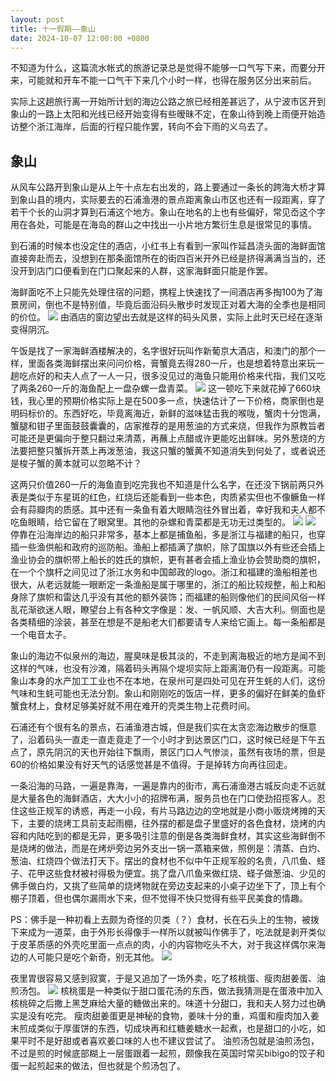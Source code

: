 ```yaml
---
layout: post
title: 十一假期——象山
date: 2024-10-07 12:00:00 +0800
---
```

不知道为什么，这篇流水帐式的旅游记录总是觉得不能够一口气写下来，而要分开来，可能就和开车不能一口气干下来几个小时一样，也得在服务区分出来前后。

实际上这趟旅行离一开始所计划的海边公路之旅已经相差甚远了，从宁波市区开到象山的一路上太阳和光线已经开始变得有些暧昧不定，在象山待到晚上雨便开始造访整个浙江海岸，后面的行程只能作罢，转向不会下雨的义乌去了。
## 象山
从风车公路开到象山是从上午十点左右出发的，路上要通过一条长的跨海大桥才算到象山县的境内，实际要去的石浦渔港的景点距离象山市区也还有一段距离，穿了若干个长的山洞才算到石浦这个地方。象山在地名的上也有些偏好，常见岙这个字用在各处，可能是在海岛的群山之中找出一小片地方繁衍生息是很常见的事情。

到石浦的时候本也没定住的酒店，小红书上有看到一家叫作延昌浇头面的海鲜面馆直接奔赴而去，没想到在那条面馆所在的街四百米开外已经是挤得满满当当的，还没开到店门口便看到在门口聚起来的人群，这家海鲜面只能是作罢。

海鲜面吃不上只能先处理住宿的问题，携程上快速找了一间酒店再多掏100为了海景房间，倒也不是特别值，毕竟后面沿码头散步时发现正对着大海的全季也是相同的价位。
![](https://github.com/mivansaka/blogpicture/blob/main/fxn%202024-10-04%20133806.737.JPEG?raw=true)
由酒店的窗边望出去就是这样的码头风景，实际上此时天已经在逐渐变得阴沉。

午饭是找了一家海鲜酒楼解决的，名字很好玩叫作新葡京大酒店，和澳门的那个一样，里面各类海鲜摆出来问问价格，膏蟹竟去得280一斤，也是想着特意出来玩一趟吃点好的和夫人点了一人一只，很多没见过的海鱼只能用价格来代指，我们又吃了两条260一斤的海鱼配上一盘杂螺一盘青菜。
![](https://github.com/mivansaka/blogpicture/blob/main/IMG_9842.JPEG?raw=truehttps://github.com/mivansaka/blogpicture/blob/main/IMG_9842.JPEG?raw=true)
这一顿吃下来就花掉了660块钱，我心里的预期价格实际上是在500多一点，快速估计了一下价格，商家倒也是明码标价的。东西好吃，毕竟离海近，新鲜的滋味猛击我的喉咙，蟹肉十分饱满，蟹腿和钳子里面鼓鼓囊囊的，店家推荐的是用葱油的方式来烧，但我作为原教旨者可能还是更偏向于整只翻过来清蒸，再蘸上点醋或许更能吃出鲜味。另外葱烧的方法要把整只蟹拆开蒸上再泼葱油，我这只蟹的蟹黄不知道消失到何处了，或者说还是梭子蟹的黄本就可以忽略不计？

这两只价值260一斤的海鱼直到吃完我也不知道是什么名字，在还没下锅前两只外表是类似于东星斑的红色，红烧后还能看到一些本色，肉质紧实但也不像鳜鱼一样会有蒜瓣肉的质感。其中还有一条鱼有着大眼睛泡往外冒出着，幸好我和夫人都不吃鱼眼睛，给它留在了眼窝里。其他的杂螺和青菜都是无功无过类型的。
![](https://github.com/mivansaka/blogpicture/blob/main/fxn%202024-10-04%20163702.459.JPEG?raw=true)
![](https://github.com/mivansaka/blogpicture/blob/main/fxn%202024-10-04%20164805.786.JPEG?raw=true)
停靠在沿海岸边的船只非常多，基本上都是捕鱼船，多是浙江与福建的船只，也穿插一些渔供船和政府的巡防船。渔船上都插满了旗帜，除了国旗以外有些还会插上渔业协会的旗帜带上船长的姓氏的旗帜，更有甚者会插上渔业协会赞助商的旗帜，在一个个旗杆之间见过了浙江水务和中国邮政的logo。浙江和福建的渔船相差也很大，从老远就能一眼断定一条渔船是属于哪里的，浙江的船比较规整，船上和船身除了旗帜和雷达几乎没有其他的额外装饰；而福建的船则像他们的民间风俗一样乱花渐欲迷人眼，瞭望台上有各种文字像是：发、一帆风顺、大吉大利。侧面也是各类精细的涂装，甚至在想是不是船老大们都要请专人来给它画上。每一条船都是一个电音太子。

象山的海边不似泉州的海边，腥臭味是极其淡的，不走到离海极近的地方是闻不到这样的气味，也没有沙滩，隔着码头再隔个堤坝实际上距离海仍有一段距离。可能象山本身的水产加工工业也不在本地，在泉州可是四处可见在开生蚝的人们，这份气味和生蚝可能也无法分割。象山和刚刚吃的饭店一样，更多的偏好在鲜美的鱼虾蟹食材上，食材足够美好就不用在难开的壳类生物上花费时间。

石浦还有个很有名的景点，石浦渔港古城，但是我们实在太贪恋海边散步的惬意了，沿着码头一直走一直走竟走了一个小时才到达景区门口，这时候已经是下午五点了，原先阴沉的天也开始往下飘雨，景区门口人气惨淡，虽然有夜场的票，但是60的价格如果没有好天气的话感觉甚是不值得。于是掉转方向再往回走。

一条沿海的马路，一遍是靠海，一遍是靠内的街市，离石浦渔港古城反向走不远就是大量各色的海鲜酒店，大大小小的招牌布满，服务员也在门口使劲招揽客人。忍住这些正规军的诱惑，再走一小段，有片马路边边的空地就是小商小贩烧烤摊的天下，主要的烧烤工具前支起雨棚，往外摆的都是盘子里盛好的各色食材，烧烤的内容和内陆吃到的都是无异，更多吸引注意的倒是各类海鲜食材，其实这些海鲜倒不是烧烤的做法，而是在烤炉旁边另外支出一锅一蒸箱来做，照例是：清蒸、白灼、葱油、红烧四个做法打天下。摆出的食材也不似中午正规军般的名贵，八爪鱼、蛏子、花甲这些食材被衬得极为便宜。挑了盘八爪鱼来做红烧、蛏子做葱油、少见的佛手做白灼，又挑了些简单的烧烤物就在旁边支起来的小桌子边坐下了，顶上有个棚子顶着，但也偶尔漏雨水下来，但不觉得不快只觉得有些平民美食的情趣。

PS：佛手是一种初看上去颇为奇怪的贝类（？）食材，长在石头上的生物，被拨下来成为一道菜，由于外形长得像手一样所以就被叫作佛手了，吃法就是剥开类似于皮革质感的外壳吃里面一点点的肉，小的内容物吃头不大，对于我这样偶尔来海边的人可能只是吃个新奇，别无其他。
![](https://github.com/mivansaka/blogpicture/blob/main/fxn%202024-10-04%20175044.278.JPEG?raw=true)

夜里胃很容易又感到寂寞，于是又追加了一场外卖，吃了核桃蛋、瘦肉甜姜蛋、油煎汤包。
![](https://github.com/mivansaka/blogpicture/blob/main/fxn%202024-10-04%20224941.597.JPEG?raw=true)
核桃蛋是一种类似于甜口蛋花汤的东西，做法我猜测是在蛋液中加入核桃碎之后撒上黑芝麻给大量的糖做出来的。味道十分甜口，我和夫人努力过也确实是没有吃完。
瘦肉甜姜蛋更是神秘的食物，姜味十分的重，鸡蛋和瘦肉加入姜末煎成类似于厚蛋饼的东西，切成块再和红糖姜糖水一起煮，也是甜口的小吃，如果平时不是好甜或者喜欢姜口味的人也不建议尝试了。
油煎汤包就是油煎汤包，不过是煎的时候底部糊上一层蛋跟着一起煎，颇像我在英国时常买bibigo的饺子和蛋一起煎起来的做法，但也就是个煎汤包了。

